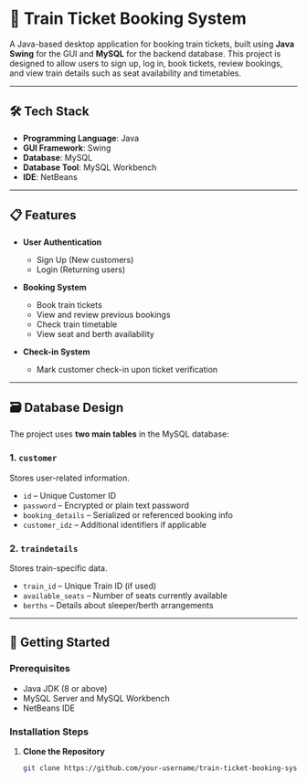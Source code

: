 # 🚆 Train Ticket Booking System

A Java-based desktop application for booking train tickets, built using **Java Swing** for the GUI and **MySQL** for the backend database. This project is designed to allow users to sign up, log in, book tickets, review bookings, and view train details such as seat availability and timetables.

---

## 🛠️ Tech Stack

- **Programming Language**: Java  
- **GUI Framework**: Swing  
- **Database**: MySQL  
- **Database Tool**: MySQL Workbench  
- **IDE**: NetBeans  

---

## 📋 Features

- **User Authentication**  
  - Sign Up (New customers)
  - Login (Returning users)

- **Booking System**  
  - Book train tickets
  - View and review previous bookings
  - Check train timetable
  - View seat and berth availability

- **Check-in System**  
  - Mark customer check-in upon ticket verification

---

## 🗃️ Database Design

The project uses **two main tables** in the MySQL database:

### 1. `customer`
Stores user-related information.
- `id` – Unique Customer ID  
- `password` – Encrypted or plain text password  
- `booking_details` – Serialized or referenced booking info  
- `customer_idz` – Additional identifiers if applicable  

### 2. `traindetails`
Stores train-specific data.
- `train_id` – Unique Train ID (if used)  
- `available_seats` – Number of seats currently available  
- `berths` – Details about sleeper/berth arrangements  

---

## 🚀 Getting Started

### Prerequisites
- Java JDK (8 or above)
- MySQL Server and MySQL Workbench
- NetBeans IDE

### Installation Steps

1. **Clone the Repository**  
   ```bash
   git clone https://github.com/your-username/train-ticket-booking-system.git
